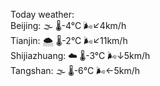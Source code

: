 Today weather:  
Beijing: 🌫  🌡️-4°C 🌬️↙4km/h  
Tianjin: 🌨  🌡️-2°C 🌬️↙11km/h  
Shijiazhuang: ☁️   🌡️-3°C 🌬️↓5km/h  
Tangshan: 🌫  🌡️-6°C 🌬️←5km/h  

